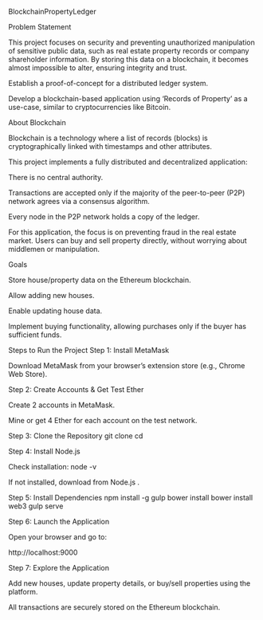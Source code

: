 BlockchainPropertyLedger

Problem Statement

This project focuses on security and preventing unauthorized manipulation of sensitive public data, such as real estate property records or company shareholder information. By storing this data on a blockchain, it becomes almost impossible to alter, ensuring integrity and trust.

Establish a proof-of-concept for a distributed ledger system.

Develop a blockchain-based application using ‘Records of Property’ as a use-case, similar to cryptocurrencies like Bitcoin.

About Blockchain

Blockchain is a technology where a list of records (blocks) is cryptographically linked with timestamps and other attributes.

This project implements a fully distributed and decentralized application:

There is no central authority.

Transactions are accepted only if the majority of the peer-to-peer (P2P) network agrees via a consensus algorithm.

Every node in the P2P network holds a copy of the ledger.

For this application, the focus is on preventing fraud in the real estate market. Users can buy and sell property directly, without worrying about middlemen or manipulation.

Goals

Store house/property data on the Ethereum blockchain.

Allow adding new houses.

Enable updating house data.

Implement buying functionality, allowing purchases only if the buyer has sufficient funds.

Steps to Run the Project
Step 1: Install MetaMask

Download MetaMask from your browser’s extension store (e.g., Chrome Web Store).

Step 2: Create Accounts & Get Test Ether

Create 2 accounts in MetaMask.

Mine or get 4 Ether for each account on the test network.

Step 3: Clone the Repository
git clone <your-repo-link>
cd <project-folder>

Step 4: Install Node.js

Check installation: node -v

If not installed, download from Node.js
.

Step 5: Install Dependencies
npm install -g gulp
bower install
bower install web3
gulp serve

Step 6: Launch the Application

Open your browser and go to:

http://localhost:9000

Step 7: Explore the Application

Add new houses, update property details, or buy/sell properties using the platform.

All transactions are securely stored on the Ethereum blockchain.
